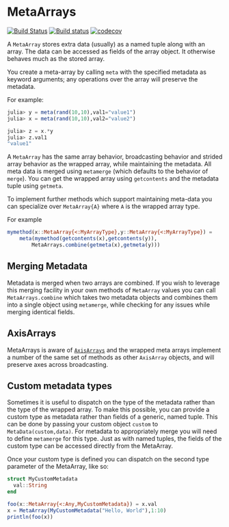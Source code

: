 # MetaArrays

[![Build Status](https://travis-ci.org/haberdashPI/MetaArrays.jl.svg?branch=master)](https://travis-ci.org/haberdashPI/MetaArrays.jl)
[![Build status](https://ci.appveyor.com/api/projects/status/07fkrnj70sevoqny?svg=true)](https://ci.appveyor.com/project/haberdashPI/meta-arrays-jl)
[![codecov](https://codecov.io/gh/haberdashPI/MetaArrays.jl/branch/master/graph/badge.svg)](https://codecov.io/gh/haberdashPI/MetaArrays.jl)

A `MetaArray` stores extra data (usually) as a named tuple along with an
array. The data can be accessed as fields of the array object. It otherwise
behaves much as the stored array.

You create a meta-array by calling `meta` with the specified metadata as keyword
arguments; any operations over the array will preserve the metadata.

For example:

```julia
julia> y = meta(rand(10,10),val1="value1")
julia> x = meta(rand(10,10),val2="value2")

julia> z = x.*y
julia> z.val1
"value1"
```

A `MetaArray` has the same array behavior, broadcasting behavior and strided
array behavior as the wrapped array, while maintaining the metadata. All meta
data is merged using `metamerge` (which defaults to the behavior of `merge`).
You can get the wrapped array using `getcontents` and the metadata tuple
using `getmeta`.

To implement further methods which support maintaining meta-data you can
specialize over `MetaArray{A}` where `A` is the wrapped array type.

For example

```julia
mymethod(x::MetaArray{<:MyArrayType},y::MetaArray{<:MyArrayType}) =
    meta(mymethod(getcontents(x),getcontents(y)),
        MetaArrays.combine(getmeta(x),getmeta(y)))
```

## Merging Metadata

Metadata is merged when two arrays are combined. If you wish to leverage this
merging facility in your own methods of `MetaArray` values you can call
`MetaArrays.combine` which takes two metadata objects and combines them into
a single object using `metamerge`, while checking for any issues while
merging identical fields.

## AxisArrays

MetaArrays is aware of
[`AxisArrays`](https://github.com/JuliaArrays/AxisArrays.jl) and the wrapped
meta arrays implement a number of the same set of methods as other
`AxisArray` objects, and will preserve axes across broadcasting.

## Custom metadata types

Sometimes it is useful to dispatch on the type of the metadata rather than
the type of the wrapped array. To make this possible, you can provide a
custom type as metadata rather than fields of a generic, named tuple. This
can be done by passing your custom object `custom` to `MetaData(custom,data)`.
For metadata to appropriately merge you will need to define `metamerge` for
this type. Just as with named tuples, the fields of the custom type can be
accessed directly from the MetaArray.

Once your custom type is defined you can dispatch on the second type parameter
of the MetaArray, like so:

```julia
struct MyCustomMetadata
  val::String
end 

foo(x::MetaArray{<:Any,MyCustomMetadata}) = x.val
x = MetaArray(MyCustomMetadata("Hello, World"),1:10)
println(foo(x))
```
